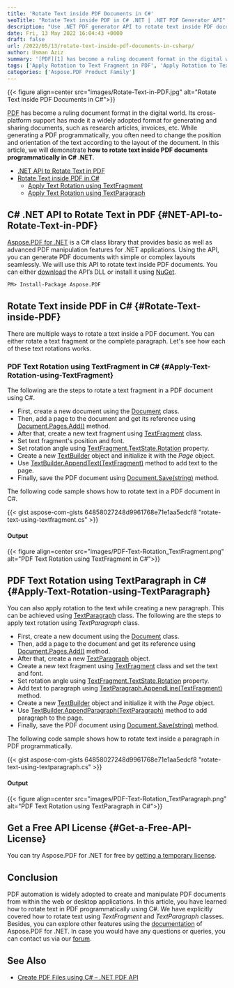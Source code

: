 ```yaml
---
title: 'Rotate Text inside PDF Documents in C#'
seoTitle: "Rotate Text inside PDF in C# .NET | .NET PDF Generator API"
description: "Use .NET PDF generator API to rotate text inside PDF documents programmatically in C#. Rotate text fragments or paragraphs dynamically in a PDF file."
date: Fri, 13 May 2022 16:04:43 +0000
draft: false
url: /2022/05/13/rotate-text-inside-pdf-documents-in-csharp/
author: Usman Aziz
summary: '[PDF][1] has become a ruling document format in the digital world. Its cross-platform support has made it a widely adopted format for generating and sharing documents, such as research articles, invoices, etc. While generating a PDF programmatically, you often need to change the position and orientation of the text according to the layout of the document. In this article, we will demonstrate **how to rotate text inside PDF documents programmatically in C# .NET**.'
tags: ['Apply Rotation to Text Fragment in PDF', 'Apply Rotation to Text Paragraph in PDF', 'DotNet PDF Generator API', 'Rotate Text inside PDF in CSharp', 'dotnet pdf api']
categories: ['Aspose.PDF Product Family']
---
```




{{< figure align=center src="images/Rotate-Text-in-PDF.jpg" alt="Rotate Text inside PDF Documents in C#">}}


[PDF][2] has become a ruling document format in the digital world. Its cross-platform support has made it a widely adopted format for generating and sharing documents, such as research articles, invoices, etc. While generating a PDF programmatically, you often need to change the position and orientation of the text according to the layout of the document. In this article, we will demonstrate **how to rotate text inside PDF documents programmatically in C# .NET**.

*   [.NET API to Rotate Text in PDF][3]
*   [Rotate Text inside PDF in C#][4]
    *   [Apply Text Rotation using TextFragment][5]
    *   [Apply Text Rotation using TextParagraph][6]

## C# .NET API to Rotate Text in PDF {#NET-API-to-Rotate-Text-in-PDF}

[Aspose.PDF for .NET][7] is a C# class library that provides basic as well as advanced PDF manipulation features for .NET applications. Using the API, you can generate PDF documents with simple or complex layouts seamlessly. We will use this API to rotate text inside PDF documents. You can either [download][8] the API’s DLL or install it using [NuGet][9].

```
PM> Install-Package Aspose.PDF
```

## Rotate Text inside PDF in C# {#Rotate-Text-inside-PDF}

There are multiple ways to rotate a text inside a PDF document. You can either rotate a text fragment or the complete paragraph. Let's see how each of these text rotations works.

### PDF Text Rotation using TextFragment in C# {#Apply-Text-Rotation-using-TextFragment}

The following are the steps to rotate a text fragment in a PDF document using C#.

*   First, create a new document using the [Document][10] class.
*   Then, add a page to the document and get its reference using [Document.Pages.Add()][11] method.
*   After that, create a new text fragment using [TextFragment][12] class.
*   Set text fragment's position and font.
*   Set rotation angle using [TextFragment.TextState.Rotation][13] property.
*   Create a new [TextBuilder][14] object and initialize it with the _Page_ object.
*   Use [TextBuilder.AppendText(TextFragment)][15] method to add text to the page.
*   Finally, save the PDF document using [Document.Save(string)][16] method.

The following code sample shows how to rotate text in a PDF document in C#.

{{< gist aspose-com-gists 64858027248d9961768e71e1aa5edcf8 "rotate-text-using-textfragment.cs" >}}

#### Output



{{< figure align=center src="images/PDF-Text-Rotation_TextFragment.png" alt="PDF Text Rotation using TextFragment in C#">}}


## PDF Text Rotation using TextParagraph in C# {#Apply-Text-Rotation-using-TextParagraph}

You can also apply rotation to the text while creating a new paragraph. This can be achieved using [TextParagraph][17] class. The following are the steps to apply text rotation using _TextParagraph_ class.

*   First, create a new document using the [Document][18] class.
*   Then, add a page to the document and get its reference using [Document.Pages.Add()][19] method.
*   After that, create a new [TextParagraph][20] object.
*   Create a new text fragment using [TextFragment][21] class and set the text and font.
*   Set rotation angle using [TextFragment.TextState.Rotation][22] property.
*   Add text to paragraph using [TextParagraph.AppendLine(TextFragment)][23] method.
*   Create a new [TextBuilder][24] object and initialize it with the _Page_ object.
*   Use [TextBuilder.AppendParagraph(TextParagraph)][25] method to add paragraph to the page.
*   Finally, save the PDF document using [Document.Save(string)][26] method.

The following code sample shows how to rotate text inside a paragraph in PDF programmatically.

{{< gist aspose-com-gists 64858027248d9961768e71e1aa5edcf8 "rotate-text-using-textparagraph.cs" >}}

#### Output



{{< figure align=center src="images/PDF-Text-Rotation_TextParagraph.png" alt="PDF Text Rotation using TextParagraph in C#">}}


## Get a Free API License {#Get-a-Free-API-License}

You can try Aspose.PDF for .NET for free by [getting a temporary license][27].

## Conclusion

PDF automation is widely adopted to create and manipulate PDF documents from within the web or desktop applications. In this article, you have learned how to rotate text in PDF programmatically using C#. We have explicitly covered how to rotate text using _TextFragment_ and _TextParagraph_ classes. Besides, you can explore other features using the [documentation][28] of Aspose.PDF for .NET. In case you would have any questions or queries, you can contact us via our [forum][29].

## See Also

*   [Create PDF Files using C# – .NET PDF API][30]




[1]: https://docs.fileformat.com/pdf/
[2]: https://docs.fileformat.com/pdf/
[3]: #NET-API-to-Rotate-Text-in-PDF
[4]: #Rotate-Text-inside-PDF
[5]: #Apply-Text-Rotation-using-TextFragment
[6]: #Apply-Text-Rotation-using-TextParagraph
[7]: https://products.aspose.com/pdf/net/
[8]: https://downloads.aspose.com/pdf/net/
[9]: http://nuget.org/packages/Aspose.pdf
[10]: https://apireference.aspose.com/pdf/net/aspose.pdf/document
[11]: https://apireference.aspose.com/pdf/net/aspose.pdf/document/properties/pages
[12]: https://apireference.aspose.com/pdf/net/aspose.pdf.text/textfragment
[13]: https://apireference.aspose.com/pdf/net/aspose.pdf.text/textfragmentstate/properties/rotation
[14]: https://apireference.aspose.com/pdf/net/aspose.pdf.text/textbuilder
[15]: https://apireference.aspose.com/pdf/net/aspose.pdf.text/textbuilder/methods/appendtext
[16]: https://apireference.aspose.com/pdf/net/aspose.pdf.document/save/methods/5
[17]: https://apireference.aspose.com/pdf/net/aspose.pdf.text/textparagraph
[18]: https://apireference.aspose.com/pdf/net/aspose.pdf/document
[19]: https://apireference.aspose.com/pdf/net/aspose.pdf/document/properties/pages
[20]: https://apireference.aspose.com/pdf/net/aspose.pdf.text/textparagraph
[21]: https://apireference.aspose.com/pdf/net/aspose.pdf.text/textfragment
[22]: https://apireference.aspose.com/pdf/net/aspose.pdf.text/textfragmentstate/properties/rotation
[23]: https://apireference.aspose.com/pdf/net/aspose.pdf.text/textparagraph/methods/appendline
[24]: https://apireference.aspose.com/pdf/net/aspose.pdf.text/textbuilder
[25]: https://apireference.aspose.com/pdf/net/aspose.pdf.text/textbuilder/methods/appendparagraph
[26]: https://apireference.aspose.com/pdf/net/aspose.pdf.document/save/methods/5
[27]: https://purchase.aspose.com/temporary-license
[28]: https://docs.aspose.com/pdf/net/
[29]: https://forum.aspose.com/
[30]: https://blog.aspose.com/2020/12/02/create-pdf-files-using-csharp/




